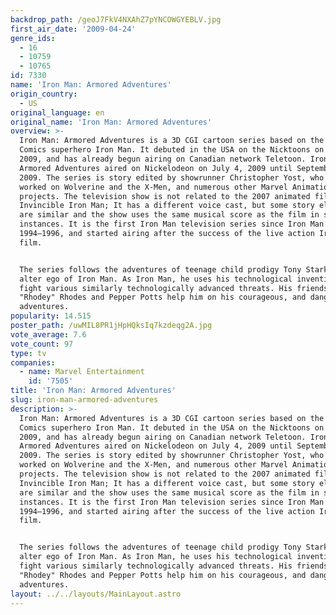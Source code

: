 ```yaml
---
backdrop_path: /geoJ7FkV4NXAhZ7pYNCOWGYEBLV.jpg
first_air_date: '2009-04-24'
genre_ids:
  - 16
  - 10759
  - 10765
id: 7330
name: 'Iron Man: Armored Adventures'
origin_country:
  - US
original_language: en
original_name: 'Iron Man: Armored Adventures'
overview: >-
  Iron Man: Armored Adventures is a 3D CGI cartoon series based on the Marvel
  Comics superhero Iron Man. It debuted in the USA on the Nicktoons on April 24,
  2009, and has already begun airing on Canadian network Teletoon. Iron Man:
  Armored Adventures aired on Nickelodeon on July 4, 2009 until September 12,
  2009. The series is story edited by showrunner Christopher Yost, who also
  worked on Wolverine and the X-Men, and numerous other Marvel Animation
  projects. The television show is not related to the 2007 animated film The
  Invincible Iron Man; It has a different voice cast, but some story elements
  are similar and the show uses the same musical score as the film in some
  instances. It is the first Iron Man television series since Iron Man from
  1994–1996, and started airing after the success of the live action Iron Man
  film.


  The series follows the adventures of teenage child prodigy Tony Stark and his
  alter ego of Iron Man. As Iron Man, he uses his technological inventions to
  fight various similarly technologically advanced threats. His friends, James
  "Rhodey" Rhodes and Pepper Potts help him on his courageous, and dangerous
  adventures.
popularity: 14.515
poster_path: /uwMIL8PR1jHpHQksIq7kzdeqg2A.jpg
vote_average: 7.6
vote_count: 97
type: tv
companies:
  - name: Marvel Entertainment
    id: '7505'
title: 'Iron Man: Armored Adventures'
slug: iron-man-armored-adventures
description: >-
  Iron Man: Armored Adventures is a 3D CGI cartoon series based on the Marvel
  Comics superhero Iron Man. It debuted in the USA on the Nicktoons on April 24,
  2009, and has already begun airing on Canadian network Teletoon. Iron Man:
  Armored Adventures aired on Nickelodeon on July 4, 2009 until September 12,
  2009. The series is story edited by showrunner Christopher Yost, who also
  worked on Wolverine and the X-Men, and numerous other Marvel Animation
  projects. The television show is not related to the 2007 animated film The
  Invincible Iron Man; It has a different voice cast, but some story elements
  are similar and the show uses the same musical score as the film in some
  instances. It is the first Iron Man television series since Iron Man from
  1994–1996, and started airing after the success of the live action Iron Man
  film.


  The series follows the adventures of teenage child prodigy Tony Stark and his
  alter ego of Iron Man. As Iron Man, he uses his technological inventions to
  fight various similarly technologically advanced threats. His friends, James
  "Rhodey" Rhodes and Pepper Potts help him on his courageous, and dangerous
  adventures.
layout: ../../layouts/MainLayout.astro
---
```


